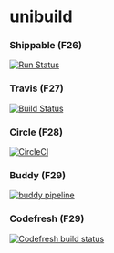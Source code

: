 # unibuild

### Shippable (F26)


[![Run Status](https://api.shippable.com/projects/58e99ab064421007001c6c15/badge?branch=master)](https://app.shippable.com/github/UnitedRPMs/unibuild)



### Travis (F27)


[![Build Status](https://travis-ci.org/UnitedRPMs/unibuild.svg?branch=master)](https://travis-ci.org/UnitedRPMs/unibuild)



### Circle (F28)



[![CircleCI](https://circleci.com/gh/UnitedRPMs/unibuild.svg?style=svg)](https://circleci.com/gh/UnitedRPMs/unibuild)


### Buddy (F29)


[![buddy pipeline](https://app.buddy.works/kuboode/unibuild/pipelines/pipeline/58324/badge.svg?token=10f79cd1425c677a28c47cf0605aa7d77c45deb060048acb20396720fccb6121 "buddy pipeline")](https://app.buddy.works/kuboode/unibuild/pipelines/pipeline/58324)


### Codefresh (F29)

[![Codefresh build status]( https://g.codefresh.io/api/badges/build?repoOwner=UnitedRPMs&repoName=unibuild&branch=master&pipelineName=unibuild&accountName=kuboosoft&type=cf-1)]( https://g.codefresh.io/repositories/UnitedRPMs/unibuild/builds?filter=trigger:build;branch:master;service:590a53537601ee00072f625e~unibuild)
